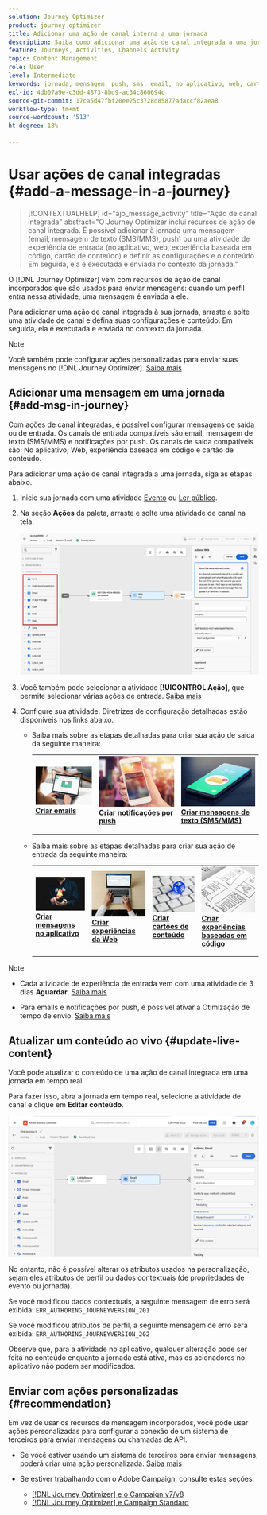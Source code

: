 ```yaml
---
solution: Journey Optimizer
product: journey optimizer
title: Adicionar uma ação de canal interna a uma jornada
description: Saiba como adicionar uma ação de canal integrada a uma jornada
feature: Journeys, Activities, Channels Activity
topic: Content Management
role: User
level: Intermediate
keywords: jornada, mensagem, push, sms, email, no aplicativo, web, cartão de conteúdo, experiência baseada em código
exl-id: 4db07a9e-c3dd-4873-8bd9-ac34c860694c
source-git-commit: 17ca5d47fbf20ee25c3728d85877adaccf82aea8
workflow-type: tm+mt
source-wordcount: '513'
ht-degree: 18%

---
```


# Usar ações de canal integradas {#add-a-message-in-a-journey}

>[!CONTEXTUALHELP]
>id="ajo_message_activity"
>title="Ação de canal integrada"
>abstract="O Journey Optimizer inclui recursos de ação de canal integrada. É possível adicionar à jornada uma mensagem (email, mensagem de texto (SMS/MMS), push) ou uma atividade de experiência de entrada (no aplicativo, web, experiência baseada em código, cartão de conteúdo) e definir as configurações e o conteúdo. Em seguida, ela é executada e enviada no contexto da jornada."

O [!DNL Journey Optimizer] vem com recursos de ação de canal incorporados que são usados para enviar mensagens: quando um perfil entra nessa atividade, uma mensagem é enviada a ele.

Para adicionar uma ação de canal integrada à sua jornada, arraste e solte uma atividade de canal e defina suas configurações e conteúdo. Em seguida, ela é executada e enviada no contexto da jornada.

>[!NOTE]
>
>Você também pode configurar ações personalizadas para enviar suas mensagens no [!DNL Journey Optimizer]. [Saiba mais](#recommendation)

## Adicionar uma mensagem em uma jornada  {#add-msg-in-journey}

Com ações de canal integradas, é possível configurar mensagens de saída ou de entrada. Os canais de entrada compatíveis são email, mensagem de texto (SMS/MMS) e notificações por push. Os canais de saída compatíveis são: No aplicativo, Web, experiência baseada em código e cartão de conteúdo.

Para adicionar uma ação de canal integrada a uma jornada, siga as etapas abaixo.

1. Inicie sua jornada com uma atividade [Evento](general-events.md) ou [Ler público](read-audience.md).

1. Na seção **Ações** da paleta, arraste e solte uma atividade de canal na tela.

   ![](assets/journey-web-activity.png)

1. Você também pode selecionar a atividade **[!UICONTROL Ação]**, que permite selecionar várias ações de entrada. [Saiba mais](journey-action.md)

1. Configure sua atividade. Diretrizes de configuração detalhadas estão disponíveis nos links abaixo.

   * Saiba mais sobre as etapas detalhadas para criar sua ação de saída da seguinte maneira:

     <table style="table-layout:fixed">
      <tr style="border: 0;">
      <td>
      <a href="../email/create-email.md">
      <img alt="Lead" src="../assets/do-not-localize/email.jpg">
      </a>
      <div><a href="../email/create-email.md"><strong>Criar emails</strong>
      </div>
      <p>
      </td>
      <td>
      <a href="../push/create-push.md">
      <img alt="Pouco frequente" src="../assets/do-not-localize/push.jpg">
      </a>
      <div>
      <a href="../push/create-push.md"><strong>Criar notificações por push<strong></a>
      </div>
      <p>
      </td>
      <td>
      <a href="../sms/create-sms.md">
      <img alt="Validação" src="../assets/do-not-localize/sms.jpg">
      </a>
      <div>
      <a href="../sms/create-sms.md"><strong>Criar mensagens de texto (SMS/MMS)</strong></a>
      </div>
      <p>
      </td>
      </tr>
      </table>

   * Saiba mais sobre as etapas detalhadas para criar sua ação de entrada da seguinte maneira:

     <table style="table-layout:fixed">
      <tr style="border: 0;">
      <td>
      <a href="../in-app/create-in-app.md">
      <img alt="Lead" src="../assets/do-not-localize/in-app.jpg">
      </a>
      <div><a href="../in-app/create-in-app.md"><strong>Criar mensagens no aplicativo</strong>
      </div>
      <p>
      </td>
      <td>
      <a href="../web/create-web.md">
      <img alt="Lead" src="../assets/do-not-localize/web-create.jpg">
      </a>
      <div><a href="../web/create-web.md"><strong>Criar experiências da Web</strong>
      </div>
      <p>
      </td>
      <td>
      <a href="../content-card/create-content-card.md">
      <img alt="Lead" src="../assets/do-not-localize/sms-config.jpg">
      </a>
      <div><a href="../content-card/create-content-card.md"><strong>Criar cartões de conteúdo</strong>
      </div>
      <p>
      </td>
      <td>
      <a href="../code-based/create-code-based.md">
      <img alt="Pouco frequente" src="../assets/do-not-localize/web-design.jpg">
      </a>
      <div>
      <a href="../code-based/create-code-based.md"><strong>Criar experiências baseadas em código<strong></a>
      </div>
      <p>
      </td>
      </tr>
      </table>

>[!NOTE]
>
>* Cada atividade de experiência de entrada vem com uma atividade de 3 dias **Aguardar**. [Saiba mais](wait-activity.md#auto-wait-node)
>
>* Para emails e notificações por push, é possível ativar a Otimização de tempo de envio. [Saiba mais](send-time-optimization.md)



## Atualizar um conteúdo ao vivo {#update-live-content}

Você pode atualizar o conteúdo de uma ação de canal integrada em uma jornada em tempo real.

Para fazer isso, abra a jornada em tempo real, selecione a atividade de canal e clique em **Editar conteúdo**.

![](assets/add-a-message2.png)

No entanto, não é possível alterar os atributos usados na personalização, sejam eles atributos de perfil ou dados contextuais (de propriedades de evento ou jornada).

Se você modificou dados contextuais, a seguinte mensagem de erro será exibida: `ERR_AUTHORING_JOURNEYVERSION_201`

Se você modificou atributos de perfil, a seguinte mensagem de erro será exibida: `ERR_AUTHORING_JOURNEYVERSION_202`

Observe que, para a atividade no aplicativo, qualquer alteração pode ser feita no conteúdo enquanto a jornada está ativa, mas os acionadores no aplicativo não podem ser modificados.

## Enviar com ações personalizadas {#recommendation}

Em vez de usar os recursos de mensagem incorporados, você pode usar ações personalizadas para configurar a conexão de um sistema de terceiros para enviar mensagens ou chamadas de API.

* Se você estiver usando um sistema de terceiros para enviar mensagens, poderá criar uma ação personalizada. [Saiba mais](../action/action.md)

* Se estiver trabalhando com o Adobe Campaign, consulte estas seções:

   * [[!DNL Journey Optimizer] e o Campaign v7/v8](../action/acc-action.md)
   * [[!DNL Journey Optimizer] e Campaign Standard](../action/acs-action.md)